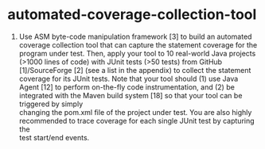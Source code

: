 # automated-coverage-collection-tool

1. Use	ASM	byte-code	manipulation	framework	[3]	to	build	an	automated	
coverage	collection	tool	that can	capture	the	statement	coverage for	the	
program	under	test.	Then,	apply	your	tool	to	10 real-world	Java	projects	
(>1000	lines	of	code)	with	JUnit	tests	(>50	tests)	from	GitHub
[1]/SourceForge [2] (see	a	list	in	the	appendix) to	collect	the	statement	
coverage	for	its	JUnit	tests.	Note	that	your	tool should (1)	use	Java	Agent	[12]
to	perform	on-the-fly	code	instrumentation, and (2) be integrated with	the	
Maven	build	system	[18] so	that	your	tool	can	be	triggered	by	simply	
changing	the	pom.xml	file	of	the	project	under	test. You	are	also	highly	
recommended	to	trace	coverage	for	each	single	JUnit	test	by	capturing the	
test	start/end	events.
